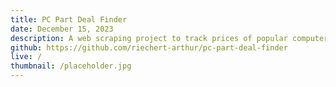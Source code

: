 ```yaml
---
title: PC Part Deal Finder
date: December 15, 2023
description: A web scraping project to track prices of popular computer parts and analyze their prices relative to MSRP using Scrapy, AWS S3, Next, and React.
github: https://github.com/riechert-arthur/pc-part-deal-finder
live: /
thumbnail: /placeholder.jpg
---
```


